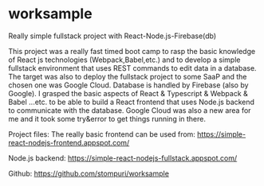# worksample
Really simple fullstack project with React-Node.js-Firebase(db)

This project was a really fast timed boot camp to rasp the basic knowledge of React js technologies (Webpack,Babel,etc.) and to develop a simple fullstack environment that uses REST commands to edit data in a database.
The target was also to deploy the fullstack project to some SaaP and the chosen one was Google Cloud. Database is handled by Firebase (also by Google).
I grasped the basic aspects of React & Typescript & Webpack & Babel ...etc. to be able to build a React frontend that uses Node.js backend to communicate with the database.
Google Cloud was also a new area for me and it took some try&error to get things running in there.

Project files:
The really basic frontend can be used from:
https://simple-react-nodejs-frontend.appspot.com/

Node.js backend: https://simple-react-nodejs-fullstack.appspot.com/

Github: https://github.com/stompuri/worksample

